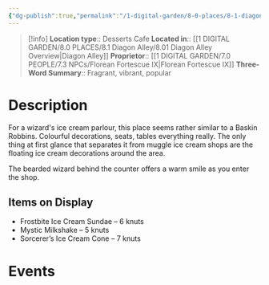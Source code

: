 ```yaml
---
{"dg-publish":true,"permalink":"/1-digital-garden/8-0-places/8-1-diagon-alley/8-1-05-florean-fortescue-s-ice-cream-parlour/","tags":["#place","diagon-alley","shop"]}
---
```


>[!info]
>**Location type**::  Desserts Cafe
>**Located in**:: [[1 DIGITAL GARDEN/8.0 PLACES/8.1 Diagon Alley/8.01 Diagon Alley Overview\|Diagon Alley]]
>**Proprietor**:: [[1 DIGITAL GARDEN/7.0 PEOPLE/7.3 NPCs/Florean Fortescue IX\|Florean Fortescue IX]]
>**Three-Word Summary**:: Fragrant, vibrant, popular

# Description

For a wizard's ice cream parlour, this place seems rather similar to a Baskin Robbins. Colourful decorations, seats, tables everything really. The only thing at first glance that separates it from muggle ice cream shops are the floating ice cream decorations around the area. 

The bearded wizard behind the counter offers a warm smile as you enter the shop.

## Items on Display

- Frostbite Ice Cream Sundae – 6 knuts
- Mystic Milkshake – 5 knuts
- Sorcerer’s Ice Cream Cone – 7 knuts

# Events

